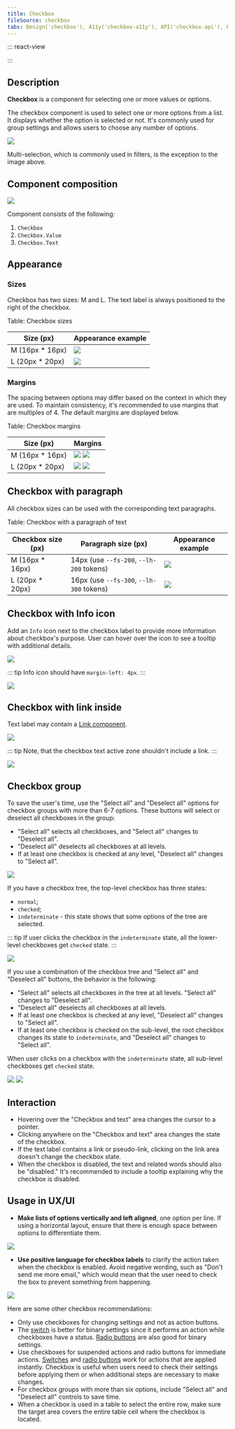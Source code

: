 ```yaml
---
title: Checkbox
fileSource: checkbox
tabs: Design('checkbox'), A11y('checkbox-a11y'), API('checkbox-api'), Example('checkbox-code'), Changelog('checkbox-changelog')
---
```


::: react-view

<script lang="tsx">
import React from 'react';
import Checkbox from '@semcore/ui/checkbox';
import PlaygroundGeneration from '@components/PlaygroundGeneration';

const App = PlaygroundGeneration(
  (createGroupWidgets) => {
    const { bool, radio, select, text, onChange } = createGroupWidgets('Checkbox');

    const size = radio({
      key: 'size',
      defaultValue: 'm',
      label: 'Size',
      options: ['m', 'l'],
    });

    const checked = bool({
      key: 'checked',
      defaultValue: false,
      label: 'Checked',
    });

    const indeterminate = bool({
      key: 'indeterminate',
      defaultValue: false,
      label: 'Indeterminate',
    });

    const state = select({
      key: 'state',
      defaultValue: 'normal',
      label: 'State',
      options: ['normal', 'invalid'].map((value) => ({
        name: value,
        value,
      })),
    });

    const disabled = bool({
      key: 'disabled',
      defaultValue: false,
      label: 'Disabled',
    });

    const children = text({
      key: 'children',
      defaultValue: 'Label text',
      label: 'Children',
    });

    return (
      <Checkbox
        size={size}
        state={state}
        disabled={disabled}
        checked={checked}
        onChange={(v) => onChange('checked', v)}
        indeterminate={indeterminate}
        label={children}
      />
    );
  },
  {
    filterProps: ['onChange'],
  },
);
</script>

:::

## Description

**Checkbox** is a component for selecting one or more values or options.

The checkbox component is used to select one or more options from a list. It displays whether the option is selected or not. It's commonly used for group settings and allows users to choose any number of options.

![](static/check-or-toggle.png)

Multi-selection, which is commonly used in filters, is the exception to the image above.

## Component composition

![](static/checkbox-composition.png)

Component consists of the following:

1. `Checkbox`
2. `Checkbox.Value`
3. `Checkbox.Text`

## Appearance

### Sizes

Checkbox has two sizes: M and L. The text label is always positioned to the right of the checkbox.

Table: Checkbox sizes

| Size (px)        | Appearance example      |
| ---------------- | ----------------------- |
| M (16px * 16px) | ![](static/size-m.png)   |
| L (20px * 20px) | ![](static/size-l.png)   |

### Margins

The spacing between options may differ based on the context in which they are used. To maintain consistency, it's recommended to use margins that are multiples of 4. The default margins are displayed below.

Table: Checkbox margins

| Size (px)        | Margins                                         |
| ---------------- | ----------------------------------------------- |
| M (16px * 16px) | ![](static/margins-m.png) ![](static/vert-m.png) |
| L (20px * 20px) | ![](static/margins-l.png) ![](static/vert-l.png) |

## Checkbox with paragraph

All checkbox sizes can be used with the corresponding text paragraphs.

Table: Checkbox with a paragraph of text

| Checkbox size (px) | Paragraph size (px)    | Appearance example                           |
| ------------------ | ---------------------- | -------------------------------------------- |
| M (16px * 16px)   | 14px (use `--fs-200`, `--lh-200` tokens) | ![](static/paragraph-m.png) |
| L (20px * 20px)   | 16px (use `--fs-300`, `--lh-300` tokens) | ![](static/paragraph-l.png) |

## Checkbox with Info icon

Add an `Info` icon next to the checkbox label to provide more information about checkbox's purpose. User can hover over the icon to see a tooltip with additional details.

![](static/info-icon.png)

::: tip
Info icon should have `margin-left: 4px`.
:::

![](static/info-icon-margin.png)

## Checkbox with link inside

Text label may contain a [Link component](/components/link/link).

![](static/link.png)

::: tip
Note, that the checkbox text active zone shouldn't include a link.
:::

![](static/link-hover-zone.png)

## Checkbox group

To save the user's time, use the "Select all" and "Deselect all" options for checkbox groups with more than 6-7 options. These buttons will select or deselect all checkboxes in the group:

- "Select all" selects all checkboxes, and "Select all" changes to "Deselect all".
- "Deselect all" deselects all checkboxes at all levels.
- If at least one checkbox is checked at any level, "Deselect all" changes to "Select all".

![](static/checkbox-group.png)

If you have a checkbox tree, the top-level checkbox has three states:

- `normal`;
- `checked`;
- `indeterminate` - this state shows that some options of the tree are selected.

::: tip
If user clicks the checkbox in the `indeterminate` state, all the lower-level checkboxes get `checked` state.
:::

![](static/tree.png)

If you use a combination of the checkbox tree and "Select all" and "Deselect all" buttons, the behavior is the following:

- "Select all" selects all checkboxes in the tree at all levels. "Select all" changes to "Deselect all".
- "Deselect all" deselects all checkboxes at all levels.
- If at least one checkbox is checked at any level, "Deselect all" changes to "Select all".
- If at least one checkbox is checked on the sub-level, the root checkbox changes its state to `indeterminate`, and "Deselect all" changes to "Select all".

When user clicks on a checkbox with the `indeterminate` state, all sub-level checkboxes get `checked` state.

![](static/select-all.png) ![](static/deselect-all.png)

## Interaction

- Hovering over the "Checkbox and text" area changes the cursor to a pointer.
- Clicking anywhere on the "Checkbox and text" area changes the state of the checkbox.
- If the text label contains a link or pseudo-link, clicking on the link area doesn't change the checkbox state.
- When the checkbox is disabled, the text and related words should also be "disabled." It's recommended to include a tooltip explaining why the checkbox is disabled.

<!-- I'D REMOVED THIS SECTION BECAUSE IMO SHOWING STATIC IMAGES OF STATES IS A BAD PRACTICE
### States

Table: Checkbox states

| State                 | Appearance example                            |
| --------------------- | --------------------------------------------- |
| Normal                | ![](static/state-unchecked.png)               |
| Checked               | ![](static/state-checked.png)                 |
| Indeterminate         | ![](static/state-indetermenate.png)           |
| Invalid               | ![](static/state-invalid.png)                 |
| Checked invalid       | ![](static/state-checked-invalid.png)         |
| Indeterminate invalid | ![](static/state-indetermenate-invalid.png)   |
| Disabled              | ![](static/state-disabled.png)                | -->

## Usage in UX/UI

- **Make lists of options vertically and left aligned**, one option per line. If using a horizontal layout, ensure that there is enough space between options to differentiate them.

![](static/checkboxes_yes_no.png)

- **Use positive language for checkbox labels** to clarify the action taken when the checkbox is enabled. Avoid negative wording, such as "Don't send me more email," which would mean that the user need to check the box to prevent something from happening.

![](static/checkboxelabel_yes_no.png)

Here are some other checkbox recommendations:

- Only use checkboxes for changing settings and not as action buttons.
- The [switch](/components/switch/switch) is better for binary settings since it performs an action while checkboxes have a status. [Radio buttons](/components/radio/radio) are also good for binary settings.
- Use checkboxes for suspended actions and radio buttons for immediate actions. [Switches](/components/switch/switch) and [radio buttons](/components/radio/radio) work for actions that are applied instantly. Checkbox is useful when users need to check their settings before applying them or when additional steps are necessary to make changes.
- For checkbox groups with more than six options, include "Select all" and "Deselect all" controls to save time.
- When a checkbox is used in a table to select the entire row, make sure the target area covers the entire table cell where the checkbox is located.

